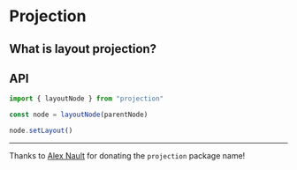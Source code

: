 # Projection

## What is layout projection?

## API

```javascript
import { layoutNode } from "projection"

const node = layoutNode(parentNode)
```

```javascript
node.setLayout()
```

---

Thanks to [Alex Nault](https://alexnault.dev) for donating the `projection` package name!
